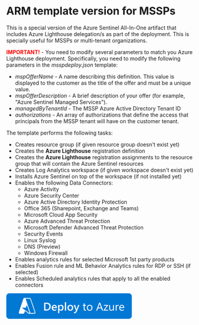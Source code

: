 # ARM template version for MSSPs

This is a special version of the Azure Sentinel All-In-One artifact that includes Azure Lighthouse delegation/s as part of the deployment. This is specially useful for MSSPs or multi-tenant organizations.

<span style="color:red">**IMPORTANT!**</span> - You need to modify several parameters to match you Azure Lighthouse deployment. Specifically, you need to modify the following parameters in the *msspdeploy.json* template:

- *mspOfferName* - A name describing this definition. This value is displayed to the customer as the title of the offer and must be a unique value.
- *mspOfferDescription* - A brief description of your offer (for example, "Azure Sentinel Managed Services").
- *managedByTenantId* - The MSSP Azure Active Directory Tenant ID
- *authorizations* - An array of authorizations that define the access that principals from the MSSP tenant will have on the customer tenant.

The template performs the following tasks:

- Creates resource group (if given resource group doesn't exist yet)
- Creates the **Azure Lighthouse** registration definition
- Creates the **Azure Lighthouse** registration assignments to the resource group that will contain the Azure Sentinel resources
- Creates Log Analytics workspace (if given workspace doesn't exist yet)
- Installs Azure Sentinel on top of the workspace (if not installed yet)
- Enables the following Data Connectors: 
    + Azure Activity
    + Azure Security Center
    + Azure Active Directory Identity Protection
    + Office 365 (Sharepoint, Exchange and Teams)
    + Microsoft Cloud App Security
    + Azure Advanced Threat Protection
    + Microsoft Defender Advanced Threat Protection
    + Security Events
    + Linux Syslog
    + DNS (Preview)
    + Windows Firewall
- Enables analytics rules for selected Microsoft 1st party products 
- Enables Fusion rule and ML Behavior Analytics rules for RDP or SSH (if selected)
- Enables Scheduled analytics rules that apply to all the enabled connectors 


[![Deploy To Azure](https://raw.githubusercontent.com/Azure/azure-quickstart-templates/master/1-CONTRIBUTION-GUIDE/images/deploytoazure.svg?sanitize=true)](https://portal.azure.com/#create/Microsoft.Template/uri/https%3A%2F%2Fraw.githubusercontent.com%2FAzure%2FAzure-Sentinel%2Fmaster%2FTools%2FSentinel-All-In-One%2FMSSPversion%2Fmsspdeploy.json/createUIDefinitionUri/https%3A%2F%2Fraw.githubusercontent.com%2FAzure%2FAzure-Sentinel%2Fmaster%2FTools%2FSentinel-All-In-One%2FMSSPversion%2FcreateUiDefinition.json)
